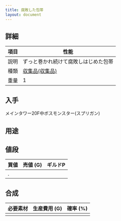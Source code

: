 ```yaml
---
title: 腐敗した包帯
layout: document
---
```

## 詳細

|項目|性能|
|---|---|
|説明|ずっと巻かれ続けて腐敗しはじめた包帯|
|種類|[収集品(収集品)](収集品(収集品))|
|重量|1|

## 入手

メインタワー20F中ボスモンスター(スプリガン)

## 用途

## 値段

|買値|売値 (G)|ギルドP|
|---|---|---|
|.|||

## 合成

|必要素材|生産費用 (G)|確率 (%)|
|---|---|---|
||||

